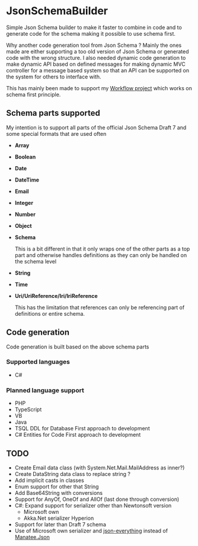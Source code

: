 # JsonSchemaBuilder
Simple Json Schema builder to make it faster to combine in code and to generate code for the schema making it possible to use schema first.

Why another code generation tool from Json Schema ? Mainly the ones made are either supporting a too old version of Json Schema or generated code with the wrong structure. I also needed dynamic code generation to make dynamic API based on defined messages for making dynamic MVC controller for a message based system so that an API can be supported on the system for others to interface with.


This has mainly been made to support my [Workflow project](https://github.com/DevelApp-dk/Workflow) which works on schema first principle.

## Schema parts supported
My intention is to support all parts of the official Json Schema Draft 7 and some special formats that are used often

* **Array**
* **Boolean**
* **Date**
* **DateTime**
* **Email**
* **Integer**
* **Number**
* **Object**
* **Schema**

  This is a bit different in that it only wraps one of the other parts as a  top part and otherwise handles definitions as they can only be handled on the schema level
* **String**
* **Time**
* **Uri/UriReference/Iri/IriReference**

  This has the limitation that references can only be referencing part of definitions or entire schema.

## Code generation
Code generation is built based on the above schema parts

### Supported languages
* C#

### Planned language support
* PHP
* TypeScript
* VB
* Java
* TSQL DDL for Database First approach to development
* C# Entities for Code First approach to development

## TODO
* Create Email data class (with System.Net.Mail.MailAddress as inner?)
* Create DataString data class to replace string ?
* Add implicit casts in classes
* Enum support for other that String
* Add Base64String with conversions
* Support for AnyOf, OneOf and AllOf (last done through conversion)
* C#: Expand support for serializer other than Newtonsoft version
  * Microsoft own
  * Akka.Net serializer Hyperion
* Support for later than Draft 7 schema
* Use of Microsoft own serializer and [json-everything](https://github.com/gregsdennis/json-everything) instead of [Manatee.Json](https://github.com/gregsdennis/Manatee.Json)
